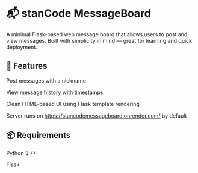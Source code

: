 # 📬 stanCode MessageBoard
A minimal Flask-based web message board that allows users to post and view messages. Built with simplicity in mind — great for learning and quick deployment.

## 📝 Features
Post messages with a nickname

View message history with timestamps

Clean HTML-based UI using Flask template rendering

Server runs on https://stancodemessageboard.onrender.com/ by default

## 📦 Requirements
Python 3.7+

Flask
